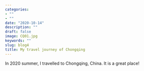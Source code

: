 ```yaml
---
categories:
- ""
- ""
date: "2020-10-14"
description: ""
draft: false
image: CQ01.jpg
keywords: ""
slug: blog4
title: My travel journey of Chongqing
---
```


In 2020 summer, I travelled to Chongqing, China. It is a great place!